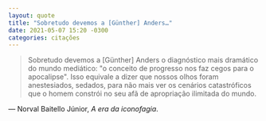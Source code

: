 ```yaml
---
layout: quote
title: "Sobretudo devemos a [Günther] Anders…"
date: 2021-05-07 15:20 -0300
categories: citações
---
```

>Sobretudo devemos a [Günther] Anders o diagnóstico mais dramático do mundo mediático: "o conceito de progresso nos faz cegos para o apocalipse". Isso equivale a dizer que nossos olhos foram anestesiados, sedados, para não mais ver os cenários catastróficos que o homem constrói no seu afã de apropriação ilimitada do mundo.

— Norval Baitello Júnior, _A era da iconofagia_.
